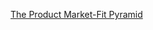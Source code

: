 [The Product Market-Fit Pyramid](https://medium.com/paper-planes/the-product-market-fit-pyramid-292c1ab49ecc)
